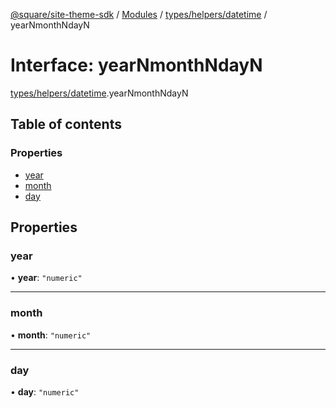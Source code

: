 [@square/site-theme-sdk](../GettingStarted.md) / [Modules](../modules.md) / [types/helpers/datetime](../modules/types_helpers_datetime.md) / yearNmonthNdayN

# Interface: yearNmonthNdayN

[types/helpers/datetime](../modules/types_helpers_datetime.md).yearNmonthNdayN

## Table of contents

### Properties

- [year](types_helpers_datetime.yearNmonthNdayN.md#year)
- [month](types_helpers_datetime.yearNmonthNdayN.md#month)
- [day](types_helpers_datetime.yearNmonthNdayN.md#day)

## Properties

### year

• **year**: ``"numeric"``

___

### month

• **month**: ``"numeric"``

___

### day

• **day**: ``"numeric"``
